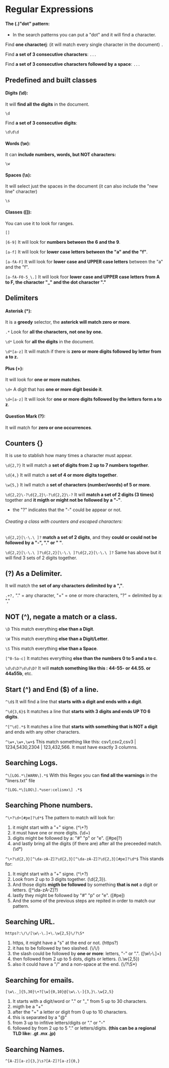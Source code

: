 # Regular Expressions

#### The (.)"dot" pattern:

- In the search patterns you can put a "dot" and it will find a character.


Find __one characterj__: (it will match every single character in the document)
`.`

Find __a set of 3 consecutive characters__:
`...`

Find __a set of 3 consecutive characters followed by a space__:
`... `


## Predefined and built classes


#### Digits (\d):

It will __find all the digits__ in the document.

`\d` 

Find __a set of 3 consecutive digits__:

`\d\d\d` 


#### Words (\w):

It can __include numbers, words, but NOT characters:__

`\w`

#### Spaces (\s):

It will select just the spaces in the document (it can also include the "new line" character)

`\s`


#### Classes ([]):

You can use it to look for ranges.

`[]`

`[6-9]` It will look for __numbers between the 6 and the 9__.

`[a-f]` It will look for __lower case letters between the "a" and the "f"__.

`[a-fA-F]` It will look for __lower case and UPPER case letters__ between the "a" and the "f".

`[a-fA-F0-5_\.]` It will look foor __lower case and UPPER case letters from A to F, the character "_" and the dot character "."__


## Delimiters

#### Asterisk (*):

It is a __greedy__ selector, the __asterick will match zero or more__.


`.*` Look for __all the characters, not one by one.__

`\d*` Look for __all the digits__ in the document.

`\d*[a-z]` It will match if there is __zero or more digits followed by letter from a to z.__


#### Plus (+):

It will look for __one or more matches__.

`\d+`  A digit that has __one or more digit beside it__.

`\d+[a-z]` It will look for __one or more digits followed by the letters form a to z__. 


#### Question Mark (?):

It will match for __zero or one occurrences__. 


## Counters {}

It is use to stablish how many times a character must appear. 

`\d{2,7}` It will match a __set of digits from 2 up to 7 numbers together__. 

`\d{4,}` It will match a __set of 4 or more digits together__.

`\w{5,}` It iwll match a __set of characters (number/words) of 5 or more__.

`\d{2,2}\-?\d{2,2}\-?\d{2,2}\-?` It will __match a set of 2 digits (3 times)__ together and __it migth or might not be followed by a "-"__. 
- the "?" indicates that the "-" could be appear or not. 

###### Creating a class with counters and escaped characters:

`\d{2,2}[\-\.\ ]?` __match a set of 2 digits__, and they __could or could not be followed by a "-", "." or " "__.

`\d{2,2}[\-\.\ ]?\d{2,2}[\-\.\ ]?\d{2,2}[\-\.\ ]?` Same has above but it will find 3 sets of 2 digits together.


## (?) As a Delimiter.

It will match the __set of any characters delimited by a ","__.

`.+?,` "." = any character, "+" = one or more characters, "?" = delimited by a: ","


## NOT (^), negate a match or a class. 

`\D` This match everything __else than a Digit__.

`\W` This match everything __else than a Digit/Letter__.

`\S` This match everything __else than a Space__.

`[^0-5a-c]` It matches everything __else than the numbers 0 to 5 and a to c__.

`\d\d\D?\d\d\D?` It will __match something like this : 44-55- or 44.55. or 44a55b__, etc.


## Start (^) and End ($) of a line.

`^\d$` It will find a line that __starts with a digit and ends with a digit__.

`^\d{3,6}$` It matches a line that __starts with 3 digits and ends UP TO 6 digits__.

`^[^\d].*$` It matches a line that __starts with something that is NOT a digit__ and ends with any other characters.

`^\w+,\w+,\w+$` This match something like this: csv1,csv2,csv3 | 1234,5430,2304 | 123,432,566. It must have exactly 3 columns.


## Searching Logs.

`^\[LOG.*\[WARN\].*$`  With this Regex you can __find all the warnings__ in the "liners.txt" file

`^[LOG.*\[LOG\].*user:celismx\] .*$`


## Searching Phone numbers.

`^\+?\d+[#pe]?\d*$`  The pattern to match will look for:

1) it might start with a "+" signe.  (^\\+?)
2) it must have one or more digits.  (\d+)
3) digits might be followed by a: "#" "p" or "e".  ([#pe]?)
4) and lastly bring all the digits (if there are) after all the preceeded match.  (\d*)


`^\+?\d{2,3}[^\da-zA-Z]?\d{2,3}[^\da-zA-Z]?\d{2,3}[#pe]?\d*$`  This stands for:

1) It might start with a "+" signe. (^\\+?)
2) Look from 2 up to 3 digits together. (\d{2,3}).
3) And those digits __migth be followed__ by something __that is not__ a digit or letters. ([^\da-zA-Z]?)
4) lastly they might be followed by "#" "p" or "e". ([#pe])
5) And the some of the previous steps are repited in order to match our pattern.


## Searching URL. 

`https?:\/\/[\w\-\.]+\.\w{2,5}\/?\S*`

1) https, it might have a "s" at the end or not. (https?)
2) it has to be followed by two slashed.  (\\/\\/)
3) the slash could be followed by __one or more__: letters, "-" or ".".  ([\w\\-\\.]+)
4) then followed from 2 up to 5 dots, digits or letters.  (\\.\w{2,5})
5) also it could have a "/" and a non-space at the end. (\\/?\S*)


## Searching for emails.

`[\w\._]{5,30}\+?[\w]{0,10}@[\w\.\-]{3,}\.\w{2,5}`

1) It starts with a digit/word or "." or "_" from 5 up to 30 characters.
2) migth be a "+"
3) after the "+" a letter or digit from 0 up to 10 characters.
4) this is separated by a "@"
5) from 3 up to infitive letters/digits or "." or "-"
6) followed by from 2 up to 5 "." or letters/digits.  __(this can be a regional TLD like: .gt .mx .jp)__


## Searching Names.

`^[A-Z][a-z]{3,}\s?[A-Z]?[a-z]{0,}`


